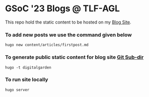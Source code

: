 # GSoC '23 Blogs @ TLF-AGL

This repo hold the static content to be hosted on my [Blog Site](https://suchinton.github.io/).

### To add new posts we use the command given below

```
hugo new content/articles/firstpost.md
```

### To generate public static content for blog site [Git Sub-dir]()

```
hugo -t digitalgarden 
```

### To run site locally 

```
hugo server
```